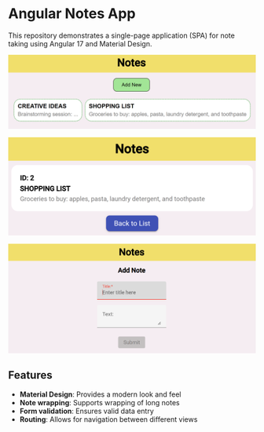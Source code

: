 # Angular Notes App

This repository demonstrates a single-page application (SPA) for note taking using Angular 17 and Material Design.

![Notes list](notes-list.png)

![Note details](note-details.png)

![Add a note](add-note.png)

## Features
- <b>Material Design</b>: Provides a modern look and feel
- <b>Note wrapping</b>: Supports wrapping of long notes
- <b>Form validation</b>: Ensures valid data entry
- <b>Routing</b>: Allows for navigation between different views

